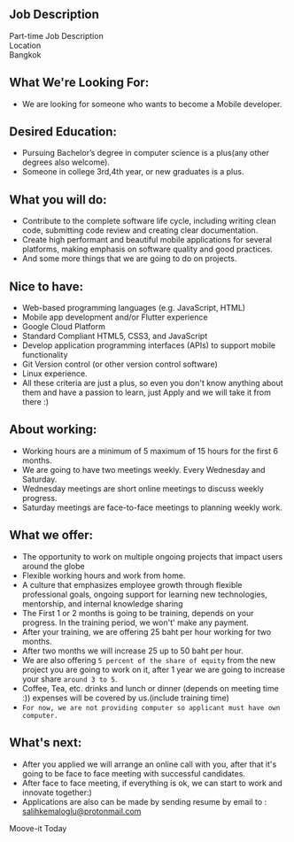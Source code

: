 ## Job Description
Part-time Job Description  
Location  
Bangkok  

## What We're Looking For:
- We are looking for someone who wants to become a Mobile developer.

## Desired Education:
- Pursuing Bachelor’s degree in computer science is a plus(any other degrees also welcome).
- Someone in college 3rd,4th year, or new graduates is a plus.

## What you will do:
- Contribute to the complete software life cycle, including writing clean code, submitting code review and creating clear documentation.
- Create high performant and beautiful mobile applications for several platforms, making emphasis on software quality and good practices.
- And some more things that we are going to do on projects.

## Nice to have:
- Web-based programming languages (e.g. JavaScript, HTML)
- Mobile app development and/or Flutter experience
- Google Cloud Platform
- Standard Compliant HTML5, CSS3, and JavaScript
- Develop application programming interfaces (APIs) to support mobile functionality
- Git Version control (or other version control software)
- Linux experience.
- All these criteria are just a plus, so even you don't know anything about them and have a passion to learn, just Apply and we will take it from there :)

## About working:
- Working hours are a minimum of 5 maximum of 15 hours for the first 6 months.
- We are going to have two meetings weekly. Every Wednesday and Saturday.
- Wednesday meetings are short online meetings to discuss weekly progress.
- Saturday meetings are face-to-face meetings to planning weekly work.

## What we offer:
- The opportunity to work on multiple ongoing projects that impact users around the globe
- Flexible working hours and work from home.
- A culture that emphasizes employee growth through flexible professional goals, ongoing support for learning new technologies, mentorship, and internal knowledge sharing
- The First 1 or 2 months is going to be training, depends on your progress. In the training period, we won't' make any payment.
- After your training, we are offering 25 baht per hour working for two months.
- After two months we will increase 25 up to 50 baht per hour.
- We are also offering `5 percent of the share of equity` from the new project you are going to work on it, after 1 year we are going to increase your share `around 3 to 5`.
- Coffee, Tea, etc. drinks and lunch or dinner (depends on meeting time :)) expenses will be covered by us.(include training time)
- `For now, we are not providing computer so applicant must have own computer.`

## What's next:
- After you applied we will arrange an online call with you, after that it's going to be face to face meeting with successful candidates.
- After face to face meeting, if everything is ok, we can start to work and innovate together:)
- Applications are also can be made by sending resume by email to : salihkemaloglu@protonmail.com

Moove-it
Today
